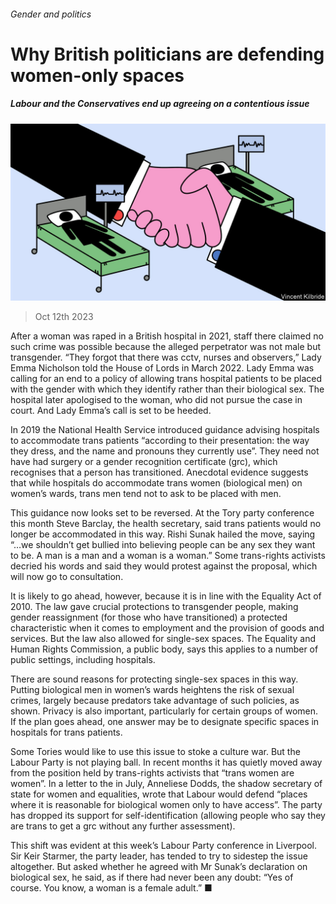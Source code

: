 ###### Gender and politics

# Why British politicians are defending women-only spaces 

##### Labour and the Conservatives end up agreeing on a contentious issue 

![image](images/20231014_BRD002.jpg) 

> Oct 12th 2023 

After a woman was raped in a British hospital in 2021, staff there claimed no such crime was possible because the alleged perpetrator was not male but transgender. “They forgot that there was cctv, nurses and observers,” Lady Emma Nicholson told the House of Lords in March 2022. Lady Emma was calling for an end to a policy of allowing trans hospital patients to be placed with the gender with which they identify rather than their biological sex. The hospital later apologised to the woman, who did not pursue the case in court. And Lady Emma’s call is set to be heeded.

In 2019 the National Health Service introduced guidance advising hospitals to accommodate trans patients “according to their presentation: the way they dress, and the name and pronouns they currently use”. They need not have had surgery or a gender recognition certificate (grc), which recognises that a person has transitioned. Anecdotal evidence suggests that while hospitals do accommodate trans women (biological men) on women’s wards, trans men tend not to ask to be placed with men.

This guidance now looks set to be reversed. At the Tory party conference this month Steve Barclay, the health secretary, said trans patients would no longer be accommodated in this way. Rishi Sunak hailed the move, saying “…we shouldn’t get bullied into believing people can be any sex they want to be. A man is a man and a woman is a woman.” Some trans-rights activists decried his words and said they would protest against the proposal, which will now go to consultation.

It is likely to go ahead, however, because it is in line with the Equality Act of 2010. The law gave crucial protections to transgender people, making gender reassignment (for those who have transitioned) a protected characteristic when it comes to employment and the provision of goods and services. But the law also allowed for single-sex spaces. The Equality and Human Rights Commission, a public body, says this applies to a number of public settings, including hospitals.

There are sound reasons for protecting single-sex spaces in this way. Putting biological men in women’s wards heightens the risk of sexual crimes, largely because predators take advantage of such policies, as shown. Privacy is also important, particularly for certain groups of women. If the plan goes ahead, one answer may be to designate specific spaces in hospitals for trans patients.

Some Tories would like to use this issue to stoke a culture war. But the Labour Party is not playing ball. In recent months it has quietly moved away from the position held by trans-rights activists that “trans women are women”. In a letter to the  in July, Anneliese Dodds, the shadow secretary of state for women and equalities, wrote that Labour would defend “places where it is reasonable for biological women only to have access”. The party has dropped its support for self-identification (allowing people who say they are trans to get a grc without any further assessment).

This shift was evident at this week’s Labour Party conference in Liverpool. Sir Keir Starmer, the party leader, has tended to try to sidestep the issue altogether. But asked whether he agreed with Mr Sunak’s declaration on biological sex, he said, as if there had never been any doubt: “Yes of course. You know, a woman is a female adult.” ■


